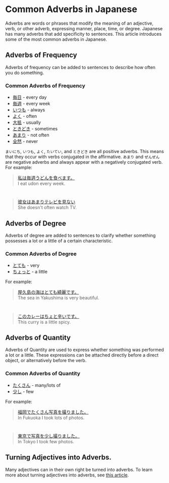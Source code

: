 # Common Adverbs in Japanese

Adverbs are words or phrases that modify the meaning of an adjective, verb, or other adverb, expressing manner, place, time, or degree. Japanese has many adverbs that add specificity to sentences. This article introduces some of the most common adverbs in Japanese.

## Adverbs of Frequency
Adverbs of frequency can be added to sentences to describe how often you do something. 

### Common Adverbs of Frequency
* [毎日]() - every day
* [毎週]() - every week
* [いつも]() - always
* [よく]() -  often
* [大抵]() - usually
* [ときどき]() - sometimes
* [あまり]() - not often
* [全然]() - never

`まいにち`, `いつも`, `よく`, `たいてい`, and `ときどき` are all positive adverbs. This means that they occur with verbs conjugated in the affirmative. `あまり` and `ぜんぜん` are negative adverbs and always appear with a negatively conjugated verb. For example:

> [私は毎週うどんを食べます。]()  
> I eat udon every week.

#


> [彼女はあまりテレビを見ない]()  
> She doesn't often watch TV.


## Adverbs of Degree
Adverbs of degree are added to sentences to clarify whether something possesses a lot or a little of a certain characteristic.

### Common Adverbs of Degree
* [とても]() - very
* [ちょっと]() - a little

For example:
> [屋久島の海はとても綺麗です。]()  
> The sea in Yakushima is very beautiful.

#

> [このカレーはちょと辛いです。]()  
> This curry is a little spicy.

## Adverbs of Quantity
Adverbs of Quantity are used to express whether something was performed a lot or a little. These expressions can be attached directly before a direct object, or alternatively before the verb.

### Common Adverbs of Quantity
* [たくさん]() - many/lots of
* [少し]() - few

For example: 
> [福岡でたくさん写真を撮りました。]()  
> In Fukuoka I took lots of photos.

#

> [東京で写真を少し撮りました。]()  
> In Tokyo I took few photos.


## Turning Adjectives into Adverbs.
Many adjectives can in their own right be turned into adverbs. To learn more about turning adjectives into adverbs, see [this article](adjective-combined.md).
